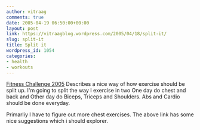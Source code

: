```yaml
---
author: vitraag
comments: true
date: 2005-04-19 06:50:00+00:00
layout: post
link: https://vitraagblog.wordpress.com/2005/04/18/split-it/
slug: split-it
title: Split it
wordpress_id: 1054
categories:
- health
- workouts
---
```


[Fitness Challenge 2005](http://www.temple-telegram.com/health/challenge/exerplan.php?week=2) Describes a nice way of how exercise should be split up. I'm going to split the way I exercise in two One day do chest and back and Other day do Biceps, Triceps and Shoulders. Abs and Cardio should be done everyday.  
  
Primarliy I have to figure out more chest exercises. The above link has some nice suggestions which i should explorer.
